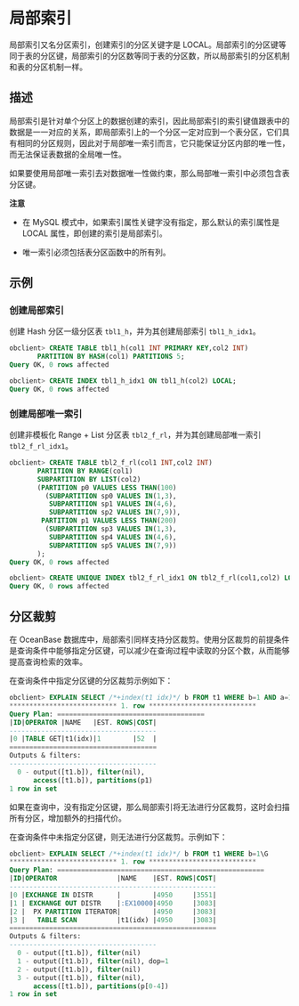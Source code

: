 局部索引
=========================

局部索引又名分区索引，创建索引的分区关键字是 LOCAL。局部索引的分区键等同于表的分区键，局部索引的分区数等同于表的分区数，所以局部索引的分区机制和表的分区机制一样。

描述
-----------------------

局部索引是针对单个分区上的数据创建的索引，因此局部索引的索引键值跟表中的数据是一一对应的关系，即局部索引上的一个分区一定对应到一个表分区，它们具有相同的分区规则，因此对于局部唯一索引而言，它只能保证分区内部的唯一性，而无法保证表数据的全局唯一性。

如果要使用局部唯一索引去对数据唯一性做约束，那么局部唯一索引中必须包含表分区键。

**注意**

* 在 MySQL 模式中，如果索引属性关键字没有指定，那么默认的索引属性是 LOCAL 属性，即创建的索引是局部索引。

* 唯一索引必须包括表分区函数中的所有列。

示例
-----------------------

### 创建局部索引

创建 Hash 分区一级分区表 `tbl1_h`，并为其创建局部索引 `tbl1_h_idx1`。

```sql
obclient> CREATE TABLE tbl1_h(col1 INT PRIMARY KEY,col2 INT)
       PARTITION BY HASH(col1) PARTITIONS 5;
Query OK, 0 rows affected

obclient> CREATE INDEX tbl1_h_idx1 ON tbl1_h(col2) LOCAL;
Query OK, 0 rows affected
```

### 创建局部唯一索引

创建非模板化 Range + List 分区表 `tbl2_f_rl`，并为其创建局部唯一索引 `tbl2_f_rl_idx1`。

```sql
obclient> CREATE TABLE tbl2_f_rl(col1 INT,col2 INT) 
       PARTITION BY RANGE(col1)
       SUBPARTITION BY LIST(col2)
       (PARTITION p0 VALUES LESS THAN(100)
         (SUBPARTITION sp0 VALUES IN(1,3),
          SUBPARTITION sp1 VALUES IN(4,6),
          SUBPARTITION sp2 VALUES IN(7,9)),
        PARTITION p1 VALUES LESS THAN(200)
         (SUBPARTITION sp3 VALUES IN(1,3),
          SUBPARTITION sp4 VALUES IN(4,6),
          SUBPARTITION sp5 VALUES IN(7,9))
       ); 
Query OK, 0 rows affected

obclient> CREATE UNIQUE INDEX tbl2_f_rl_idx1 ON tbl2_f_rl(col1,col2) LOCAL;
Query OK, 0 rows affected
```

分区裁剪
-------------------------

在 OceanBase 数据库中，局部索引同样支持分区裁剪。使用分区裁剪的前提条件是查询条件中能够指定分区键，可以减少在查询过程中读取的分区个数，从而能够提高查询检索的效率。

在查询条件中指定分区键的分区裁剪示例如下：

```sql
obclient> EXPLAIN SELECT /*+index(t1 idx)*/ b FROM t1 WHERE b=1 AND a=1\G
*************************** 1. row ***************************
Query Plan: =====================================
|ID|OPERATOR |NAME   |EST. ROWS|COST|
-------------------------------------
|0 |TABLE GET|t1(idx)|1        |52  |
=====================================
Outputs & filters:
-------------------------------------
  0 - output([t1.b]), filter(nil),
      access([t1.b]), partitions(p1)
1 row in set
```

如果在查询中，没有指定分区键，那么局部索引将无法进行分区裁剪，这时会扫描所有分区，增加额外的扫描代价。

在查询条件中未指定分区键，则无法进行分区裁剪。示例如下：

```sql
obclient> EXPLAIN SELECT /*+index(t1 idx)*/ b FROM t1 WHERE b=1\G
*************************** 1. row ***************************
Query Plan: ====================================================
|ID|OPERATOR               |NAME    |EST. ROWS|COST|
----------------------------------------------------
|0 |EXCHANGE IN DISTR      |        |4950     |3551|
|1 | EXCHANGE OUT DISTR    |:EX10000|4950     |3083|
|2 |  PX PARTITION ITERATOR|        |4950     |3083|
|3 |   TABLE SCAN          |t1(idx) |4950     |3083|
====================================================
Outputs & filters:
-------------------------------------
  0 - output([t1.b]), filter(nil)
  1 - output([t1.b]), filter(nil), dop=1
  2 - output([t1.b]), filter(nil)
  3 - output([t1.b]), filter(nil),
      access([t1.b]), partitions(p[0-4])
1 row in set
```
